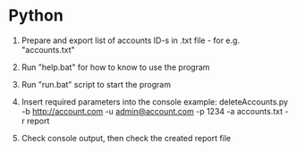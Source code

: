 # Python

1. Prepare and export list of accounts ID-s in .txt file - for e.g. "accounts.txt"

2. Run "help.bat" for how to know to use the program

3. Run "run.bat" script to start the program

4. Insert required parameters into the console
   example: deleteAccounts.py -b http://account.com -u admin@account.com -p 1234 -a accounts.txt -r report

5. Check console output, then check the created report file
